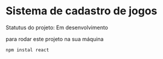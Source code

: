 <h1>Sistema de cadastro de jogos</h1>

Statutus do projeto: Em desenvolvimento

para rodar este projeto na sua máquina

```
npm instal react
```
